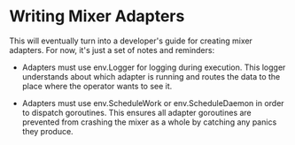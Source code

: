 # Writing Mixer Adapters

This will eventually turn into a developer's guide for 
creating mixer adapters. For now, it's just a set of
notes and reminders:

- Adapters must use env.Logger for logging during
execution. This logger understands about which adapter
is running and routes the data to the place where the
operator wants to see it.

- Adapters must use env.ScheduleWork or env.ScheduleDaemon
in order to dispatch goroutines. This ensures all adapter goroutines
are prevented from crashing the mixer as a whole by catching
any panics they produce.
